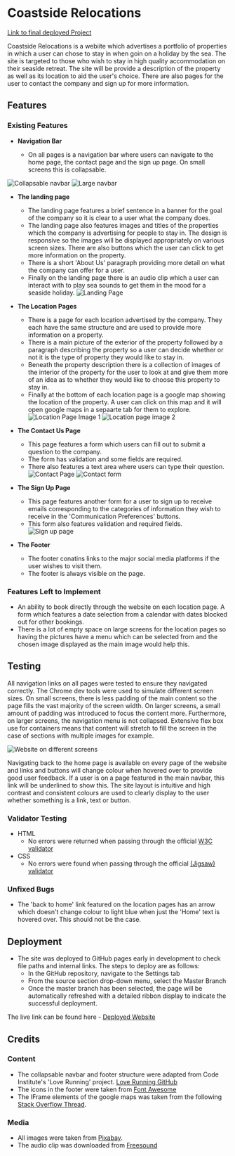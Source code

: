 # Coastside Relocations

[Link to final deployed Project](https://12kharris.github.io/Coastside-Relocations/)

Coastside Relocations is a webiite which advertises a portfolio of properties in which a user can chose to stay in when goin on a holiday by the sea. The site is targeted to those who wish to stay in high quality accommodation on their seaside retreat. The site will be provide a description of the property as well as its location to aid the user's choice. There are also pages for the user to contact the company and sign up for more information.

## Features

### Existing Features

- __Navigation Bar__

  - On all pages is a navigation bar where users can navigate to the home page, the contact page and the sign up page. On small screens this is collapsable.

![Collapsable navbar](https://github.com/12kharris/Coastside-Relocations/blob/main/readme-images/coastside-smallnav.png?raw=true)
![Large navbar](https://github.com/12kharris/Coastside-Relocations/blob/main/readme-images/coastside-largenav.png?raw=true)

- __The landing page__

  - The landing page features a brief sentence in a banner for the goal of the company so it is clear to a user what the company does.
  - The landing page also features images and titles of the properties which the company is advertising for people to stay in. The design is responsive so the images will be displayed appropriately on various screen sizes. There are also buttons which the user can click to get more information on the property.
  - There is a short 'About Us' paragraph providing more detail on what the company can offer for a user.
  - Finally on the landing page there is an audio clip which a user can interact with to play sea sounds to get them in the mood for a seaside holiday.
  ![Landing Page](https://github.com/12kharris/Coastside-Relocations/blob/main/readme-images/coastside-landing.png?raw=true)
  
- __The Location Pages__
  - There is a page for each location advertised by the company. They each have the same structure and are used to provide more information on a property.
  - There is a main picture of the exterior of the property followed by a paragraph describing the property so a user can decide whether or not it is the type of property they would like to stay in.
  - Beneath the property description there is a collection of images of the interior of the property for the user to look at and give them more of an idea as to whether they would like to choose this property to stay in.
  - Finally at the bottom of each location page is a google map showing the location of the property. A user can click on this map and it will open google maps in a sepaarte tab for them to explore.
![Location Page Image 1](https://github.com/12kharris/Coastside-Relocations/blob/main/readme-images/coastside-location-1.png?raw=true)
![Location page image 2](https://github.com/12kharris/Coastside-Relocations/blob/main/readme-images/coastside-location-2.png?raw=true)

- __The Contact Us Page__

  - This page features a form which users can fill out to submit a question to the company.
  - The form has validation and some fields are required.
  - There also features a text area where users can type their question.
![Contact Page](https://github.com/12kharris/Coastside-Relocations/blob/main/readme-images/coastside-contact-1.png?raw=true)
![Contact form](https://github.com/12kharris/Coastside-Relocations/blob/main/readme-images/coastside-contact-2.png?raw=true)

- __The Sign Up Page__

  - This page features another form for a user to sign up to receive emails corresponding to the categories of information they wish to receive in the 'Communication Preferences' buttons.
  - This form also features validation and required fields.
![Sign up page](https://github.com/12kharris/Coastside-Relocations/blob/main/readme-images/coastside-signup.png?raw=true)

- __The Footer__

  - The footer conatins links to the major social media platforms if the user wishes to visit them.
  - The footer is always visible on the page.

### Features Left to Implement

- An ability to book directly through the website on each location page. A form which features a date selection from a calendar with dates blocked out for other bookings.
- There is a lot of empty space on large screens for the location pages so having the pictures have a menu which can be selected from and the chosen image displayed as the main image would help this.

## Testing

All navigation links on all pages were tested to ensure they navigated correctly. The Chrome dev tools were used to simulate different screen sizes. On small screens, there is less padding of the main content so the page fills the vast majority of the screen width. On larger screens, a small amount of padding was introduced to focus the content more. Furthermore, on larger screens, the navigation menu is not collapsed. Extensive flex box use for containers means that content will stretch to fill the screen in the case of sections with multiple images for example.

![Website on different screens](https://github.com/12kharris/Coastside-Relocations/blob/main/readme-images/coastside-am-I-responsive.png?raw=true)

Navigating back to the home page is available on every page of the website and links and buttons will change colour when hovered over to provide good user feedback. If a user is on a page featured in the main navbar, this link will be underlined to show this. The site layout is intuitive and high contrast and consistent colours are used to clearly display to the user whether something is a link, text or button.

### Validator Testing

- HTML
  - No errors were returned when passing through the official [W3C validator](https://validator.w3.org/nu/?doc=https%3A%2F%2F12kharris.github.io%2FCoastside-Relocations%2F)
- CSS
  - No errors were found when passing through the official [(Jigsaw) validator](https://jigsaw.w3.org/css-validator/validator?uri=https%3A%2F%2F12kharris.github.io%2FCoastside-Relocations%2F&profile=css3svg&usermedium=all&warning=1&vextwarning=&lang=en)

### Unfixed Bugs

- The 'back to home' link featured on the location pages has an arrow which doesn't change colour to light blue when just the 'Home' text is hovered over. This should not be the case.

## Deployment

- The site was deployed to GitHub pages early in development to check file paths and internal links. The steps to deploy are as follows:
  - In the GitHub repository, navigate to the Settings tab
  - From the source section drop-down menu, select the Master Branch
  - Once the master branch has been selected, the page will be automatically refreshed with a detailed ribbon display to indicate the successful deployment.

The live link can be found here - [Deployed Website](https://12kharris.github.io/Coastside-Relocations/)

## Credits

### Content

- The collapsable navbar and footer structure were adapted from Code Institute's 'Love Running' project. [Love Running GitHub](https://github.com/Code-Institute-Org/love-running-2.0)
- The icons in the footer were taken from [Font Awesome](https://fontawesome.com/)
- The IFrame elements of the google maps was taken from the following [Stack Overflow Thread](https://stackoverflow.com/questions/33464192/display-an-embedded-google-map-iframe-with-a-marker-on-a-certain-latitude-and-lo).

### Media

- All images were taken from [Pixabay](https://pixabay.com/).
- The audio clip was downloaded from [Freesound](https://freesound.org/)
